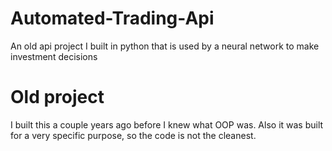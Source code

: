 # Automated-Trading-Api
An old api project I built in python that is used by a neural network to make investment decisions

# Old project
I built this a couple years ago before I knew what OOP was. Also it was built for a very specific purpose, so the code is not the cleanest.
